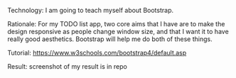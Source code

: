 Technology: I am going to teach myself about Bootstrap.

Rationale: For my TODO list app, two core aims that I have are to make the design responsive as people change window size, and that I want it to have really good aesthetics. Bootstrap will help me do both of these things.

Tutorial: https://www.w3schools.com/bootstrap4/default.asp

Result: screenshot of my result is in repo
